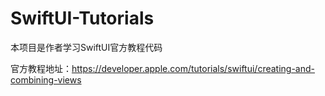 # SwiftUI-Tutorials

本项目是作者学习SwiftUI官方教程代码

官方教程地址：https://developer.apple.com/tutorials/swiftui/creating-and-combining-views

